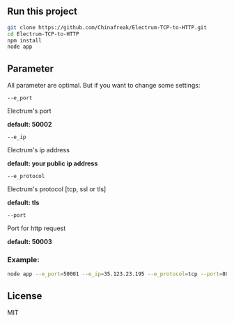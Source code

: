 ## Run this project

```bash
git clone https://github.com/Chinafreak/Electrum-TCP-to-HTTP.git
cd Electrum-TCP-to-HTTP
npm install
node app
```

## Parameter

All parameter are optimal. But if you want to change some settings:

```--e_port```

Electrum's port

**default: 50002**

```--e_ip```

Electrum's ip address

**default: your public ip address**

```--e_protocol```

Electrum's protocol [tcp, ssl or tls]

**default: tls**

```--port```

Port for http request

**default: 50003**

### Example:

```bash
node app --e_port=50001 --e_ip=35.123.23.195 --e_protocol=tcp --port=8080
```

## License
MIT